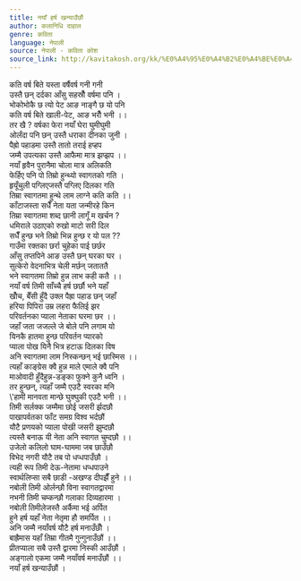 ```yaml
---
title: नयाँ हर्ष खन्याउँछौं
author: कलानिधि दाहाल
genre: कविता
language: नेपाली
source: नेपाली - कविता कोश
source_link: http://kavitakosh.org/kk/%E0%A4%95%E0%A4%B2%E0%A4%BE%E0%A4%A8%E0%A4%BF%E0%A4%A7%E0%A4%BF_%E0%A4%A6%E0%A4%BE%E0%A4%B9%E0%A4%BE%E0%A4%B2
---
```


कति वर्ष बिते यस्ता वर्षैवर्ष गनी गनी  
उस्तै छन् दर्दका आँसु सहस्रौँ वर्षमा पनि ।  
भोकोभोकै छ त्यो पेट आङ नाङ्गै छ यो पनि  
कति वर्ष बिते खाली-पेट, आङ भरौँ भनी ।।  
तर खै ? वर्षका फेरा नयाँ घेरा घुमीघुमी  
ओर्लंदा पनि छन् उस्तै धराका दीनका जुनी ।  
पैह्रो पहाडमा उस्तै तातो तराई हप्हप  
जम्मै उपत्यका उस्तै आफैमा मात्र झप्झप ।।  
नयाँ हृवैन पुरानैमा चोला मात्र अलिकति  
फेर्हिए पनि पो तिम्रो हुन्थ्यो स्वागतको गति ।  
हृयूँचुली पग्लिएजस्तै पग्लिए दिलका गति  
तिम्रा स्वागतमा हुन्थे लाम लाग्ने कति कति ।।  
काँटाजस्ता सधैँ नेता यता जन्मीरहे किन  
तिम्रा स्वागतमा शब्द छानी लागूँ म खर्चन ?  
धमिराले उठाएको रुखो माटो सरी दिल  
सधैँ हुन्छ भने तिम्रो भिन्न हुन्छ र यो पल ??  
गाउँमा रक्तका छर्रा चुहेका पाई छर्छर  
आँसु तप्तपिने आङ उस्तै छन् घरका घर ।  
सुत्केरो वेदनाभित्र चेली मर्छन् जताततै  
भने स्वागतमा तिम्रो हुन्न लाभ कही कतै ।।  
नयाँ वर्ष तिमी साँच्चै हर्ष छर्छौ भने यहाँ  
खोँच, बेँसी हुँदै उक्ल पैह्रा पहाड छन् जहाँ  
हरिया पिपिरा उम्र लहरा फैलिई झर  
परिवर्तनका प्याला नेताका घरमा छर ।।  
जहाँ जता जजल्ले जे बोले पनि लगाम यो  
यिनकै हातमा हुन्छ परिवर्तन प्यारको  
प्याला पोख यिनै भित्र हटाऊ दिलका विष  
अनि स्वागतमा लाम निस्कन्छन् भई छास्मिस ।।  
त्यहाँ काङ्ग्रेस क्वै हुन्न माले एमाले क्वै पनि  
माओवादी हुँदैहुन्न-डङ्का फुक्ने कुनै ध्वनि ।  
तर हुन्छन्, त्यहाँ जम्मै एउटै स्वरका मनि  
\\'हामी मानवता मान्छे घुक्घुकी एउटै भनी ।।  
तिमी सर्लक्क जम्मैमा छोई जसरी र्झदछौ  
पाखापर्वतका फाँट समग्र विश्व भर्दछौं  
यौटै प्रणयको प्याला पोखी जसरी झुम्दछौ  
त्यस्तै बनाऊ यी नेता अनि स्वागत चुम्दछौ ।।  
उजेलो कलिलो घाम-घाममा जब छाउँछौ  
विभेद नगरी यौटै तब पो धप्धपाउँछौ ।  
त्यही रूप तिमी देऊ-नेतामा धप्धपाउने  
स्वार्थलिप्सा सबै छाडी -अखण्ड दीपझैँ हुने ।।  
नबोली तिमी ओर्लन्छौ विना स्वागतद्वारमा  
नभनी तिमी चम्कन्छौ गलाका दिव्यहारमा ।  
नबोली तिमीलेजस्तै अर्कैमा भई अर्पित  
हुने हर्ष यहाँ नेता नेतृमा हौ समर्पित ।।  
अनि जम्मै नयाँवर्ष यौटै हर्ष मनाउँछौँ ।  
बाह्रैमास यहाँ तिम्रा गीतमै गुन्गुनाउँछौं ।।  
प्रीतप्याला सबै उस्तै द्वारमा निस्की आउँछौं ।  
अङ्गालो एकमा जम्मै नयाँवर्ष मनाउँछौं ।।  
नयाँ हर्ष खन्याउँछौं ।
